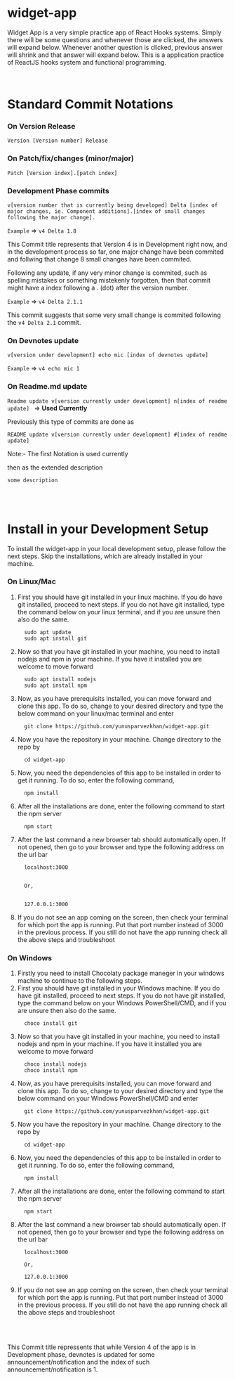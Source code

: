 # widget-app
Widget App is a very simple practice app of React Hooks systems. Simply there will be some questions and whenever those are clicked, the answers will expand below. Whenever another question is clicked, previous answer will shrink and that answer will expand below. This is a application practice of ReactJS hooks system and functional programming.

<br>

# Standard Commit Notations
### On Version Release

`Version [Version number] Release`

### On Patch/fix/changes (minor/major)


`Patch [Version index].[patch index]`

### Development Phase commits


`v[version number that is currently being developed] Delta [index of major changes, ie. Component additions].[index of small changes following the major change].`

`Example`  => `v4 Delta 1.8`

 This Commit title represents that Version 4 is in Development right now, and in the development process so far, one major change have been commited and follwing that change 8 small changes have been commited.


 Following any update, if any very minor change is commited, such as spelling mistakes or something mistekenly forgotten, then that commit might have a index following a . (dot) after the version number.

`Example` => `v4 Delta 2.1.1`

 This commit suggests that some very small change is commited following the  `v4 Delta 2.1`  commit.

### On Devnotes update

`v[version under development] echo mic [index of devnotes update]`

`Example` => `v4 echo mic 1`


### On Readme.md update

`Readme update v[version currently under development] n[index of readme update] ` => **Used Currently**

Previously this type of commits are done as 

`README update v[version currently under development] #[index of readme update] `

Note:- The first Notation is used currently

then as the extended description 

`some description`


<br><br>


# Install in your Development Setup
To install the widget-app in your local development setup, please follow the next steps. Skip the installations, which are already installed in your machine.

### On Linux/Mac
<ol>
  <li> 
      First you should have git installed in your linux machine. If you do have git installed, proceed to next steps. If you do not have git installed, type the command below on your linux terminal, and if you are unsure then also do the same.
      
      sudo apt update
      sudo apt install git
      
  </li>
  <li>
      Now so that you have git installed in your machine, you need to install nodejs and npm in your machine. If you have it installed you are welcome to move forward
      
      sudo apt install nodejs
      sudo apt install npm
  </li>
  <li>
      Now, as you have prerequisits installed, you can move forward and clone this app. To do so, change to your desired directory and type the below command on your linux/mac terminal and enter
      
      git clone https://github.com/yunusparvezkhan/widget-app.git
  </li>
  <li>
      Now you have the repository in your machine. Change directory to the repo by
      
      cd widget-app
  </li>
  <li>
      Now, you need the dependencies of this app to be installed in order to get it running. To do so, enter the following command,
      
      npm install
  </li>
  <li>
      After all the installations are done, enter the following command to start the npm server
      
      npm start
  </li>
  <li>
      After the last command a new browser tab should automatically open. If not opened, then go to your browser and type the following address on the url bar
      
      localhost:3000
      
      
      Or,
      
      
      127.0.0.1:3000
  </li>
  <li>
      If you do not see an app coming on the screen, then check your terminal for which port the app is running. Put that port number instead of 3000 in the previous process. If you still do not have the app running check all the above steps and troubleshoot
  </li>
</ol>



### On Windows
<ol>
  <li>
      Firstly you need to install Chocolaty package maneger in your windows machine to continue to the following steps.
  </li>
  <li> 
      First you should have git installed in your Windows machine. If you do have git installed, proceed to next steps. If you do not have git installed, type the command below on your Windows PowerShell/CMD, and if you are unsure then also do the same.
      
      choco install git
      
  </li>
  <li>
      Now so that you have git installed in your machine, you need to install nodejs and npm in your machine. If you have it installed you are welcome to move forward
      
      choco install nodejs
      choco install npm
  </li>
  <li>
      Now, as you have prerequisits installed, you can move forward and clone this app. To do so, change to your desired directory and type the below command on your Windows PowerShell/CMD and enter
      
      git clone https://github.com/yunusparvezkhan/widget-app.git
  </li>
  <li>
      Now you have the repository in your machine. Change directory to the repo by
      
      cd widget-app
  </li>
  <li>
      Now, you need the dependencies of this app to be installed in order to get it running. To do so, enter the following command,
      
      npm install
  </li>
  <li>
      After all the installations are done, enter the following command to start the npm server
      
      npm start
  </li>
  <li>
      After the last command a new browser tab should automatically open. If not opened, then go to your browser and type the following address on the url bar
      
      localhost:3000
      
      Or,
      
      127.0.0.1:3000
  </li>
  <li>
      If you do not see an app coming on the screen, then check your terminal for which port the app is running. Put that port number instead of 3000 in the previous process. If you still do not have the app running check all the above steps and troubleshoot
  </li>
</ol>


<br><br>


This Commit title repressents that while Version 4 of the app is in Development phase, devnotes is updated for some announcement/notification and the index of such announcement/notification is 1.


